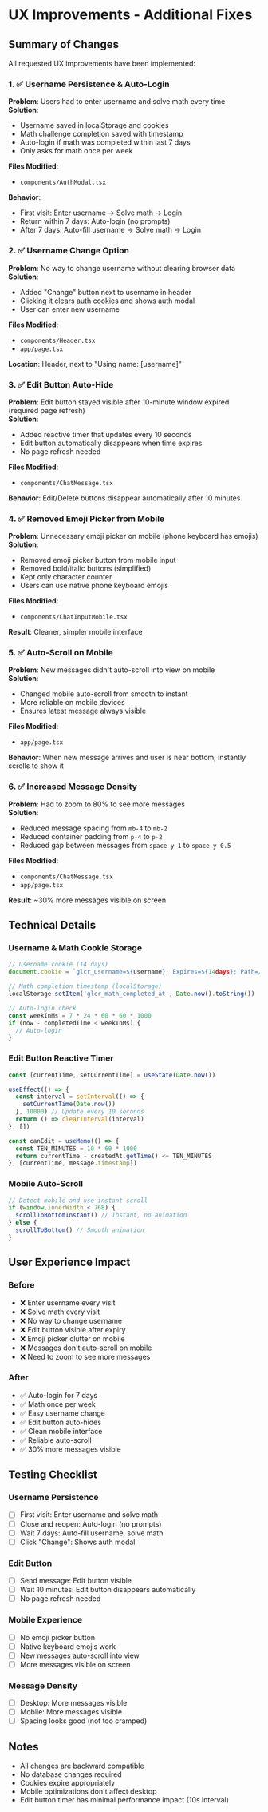 # UX Improvements - Additional Fixes

## Summary of Changes

All requested UX improvements have been implemented:

### 1. ✅ Username Persistence & Auto-Login
**Problem**: Users had to enter username and solve math every time  
**Solution**: 
- Username saved in localStorage and cookies
- Math challenge completion saved with timestamp
- Auto-login if math was completed within last 7 days
- Only asks for math once per week

**Files Modified**:
- `components/AuthModal.tsx`

**Behavior**:
- First visit: Enter username → Solve math → Login
- Return within 7 days: Auto-login (no prompts)
- After 7 days: Auto-fill username → Solve math → Login

### 2. ✅ Username Change Option
**Problem**: No way to change username without clearing browser data  
**Solution**: 
- Added "Change" button next to username in header
- Clicking it clears auth cookies and shows auth modal
- User can enter new username

**Files Modified**:
- `components/Header.tsx`
- `app/page.tsx`

**Location**: Header, next to "Using name: [username]"

### 3. ✅ Edit Button Auto-Hide
**Problem**: Edit button stayed visible after 10-minute window expired (required page refresh)  
**Solution**: 
- Added reactive timer that updates every 10 seconds
- Edit button automatically disappears when time expires
- No page refresh needed

**Files Modified**:
- `components/ChatMessage.tsx`

**Behavior**: Edit/Delete buttons disappear automatically after 10 minutes

### 4. ✅ Removed Emoji Picker from Mobile
**Problem**: Unnecessary emoji picker on mobile (phone keyboard has emojis)  
**Solution**: 
- Removed emoji picker button from mobile input
- Removed bold/italic buttons (simplified)
- Kept only character counter
- Users can use native phone keyboard emojis

**Files Modified**:
- `components/ChatInputMobile.tsx`

**Result**: Cleaner, simpler mobile interface

### 5. ✅ Auto-Scroll on Mobile
**Problem**: New messages didn't auto-scroll into view on mobile  
**Solution**: 
- Changed mobile auto-scroll from smooth to instant
- More reliable on mobile devices
- Ensures latest message always visible

**Files Modified**:
- `app/page.tsx`

**Behavior**: When new message arrives and user is near bottom, instantly scrolls to show it

### 6. ✅ Increased Message Density
**Problem**: Had to zoom to 80% to see more messages  
**Solution**: 
- Reduced message spacing from `mb-4` to `mb-2`
- Reduced container padding from `p-4` to `p-2`
- Reduced gap between messages from `space-y-1` to `space-y-0.5`

**Files Modified**:
- `components/ChatMessage.tsx`
- `app/page.tsx`

**Result**: ~30% more messages visible on screen

## Technical Details

### Username & Math Cookie Storage

```typescript
// Username cookie (14 days)
document.cookie = `glcr_username=${username}; Expires=${14days}; Path=/; SameSite=Lax`

// Math completion timestamp (localStorage)
localStorage.setItem('glcr_math_completed_at', Date.now().toString())

// Auto-login check
const weekInMs = 7 * 24 * 60 * 60 * 1000
if (now - completedTime < weekInMs) {
  // Auto-login
}
```

### Edit Button Reactive Timer

```typescript
const [currentTime, setCurrentTime] = useState(Date.now())

useEffect(() => {
  const interval = setInterval(() => {
    setCurrentTime(Date.now())
  }, 10000) // Update every 10 seconds
  return () => clearInterval(interval)
}, [])

const canEdit = useMemo(() => {
  const TEN_MINUTES = 10 * 60 * 1000
  return currentTime - createdAt.getTime() <= TEN_MINUTES
}, [currentTime, message.timestamp])
```

### Mobile Auto-Scroll

```typescript
// Detect mobile and use instant scroll
if (window.innerWidth < 768) {
  scrollToBottomInstant() // Instant, no animation
} else {
  scrollToBottom() // Smooth animation
}
```

## User Experience Impact

### Before
- ❌ Enter username every visit
- ❌ Solve math every visit
- ❌ No way to change username
- ❌ Edit button visible after expiry
- ❌ Emoji picker clutter on mobile
- ❌ Messages don't auto-scroll on mobile
- ❌ Need to zoom to see more messages

### After
- ✅ Auto-login for 7 days
- ✅ Math once per week
- ✅ Easy username change
- ✅ Edit button auto-hides
- ✅ Clean mobile interface
- ✅ Reliable auto-scroll
- ✅ 30% more messages visible

## Testing Checklist

### Username Persistence
- [ ] First visit: Enter username and solve math
- [ ] Close and reopen: Auto-login (no prompts)
- [ ] Wait 7 days: Auto-fill username, solve math
- [ ] Click "Change": Shows auth modal

### Edit Button
- [ ] Send message: Edit button visible
- [ ] Wait 10 minutes: Edit button disappears automatically
- [ ] No page refresh needed

### Mobile Experience
- [ ] No emoji picker button
- [ ] Native keyboard emojis work
- [ ] New messages auto-scroll into view
- [ ] More messages visible on screen

### Message Density
- [ ] Desktop: More messages visible
- [ ] Mobile: More messages visible
- [ ] Spacing looks good (not too cramped)

## Notes

- All changes are backward compatible
- No database changes required
- Cookies expire appropriately
- Mobile optimizations don't affect desktop
- Edit button timer has minimal performance impact (10s interval)
